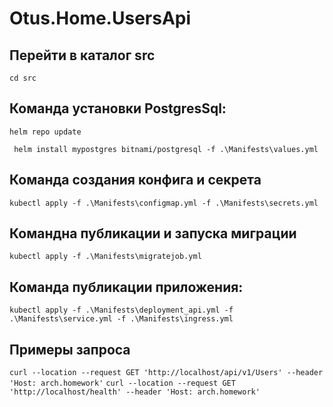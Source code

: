 # Otus.Home.UsersApi

## Перейти в каталог src
```cd src```

## Команда установки PostgresSql:
```helm repo update```

``` helm install mypostgres bitnami/postgresql -f .\Manifests\values.yml```

## Команда создания конфига и секрета
```kubectl apply -f .\Manifests\configmap.yml -f .\Manifests\secrets.yml```

## Командна публикации и запуска миграции
```kubectl apply -f .\Manifests\migratejob.yml```

## Команда публикации приложения:
```kubectl apply -f .\Manifests\deployment_api.yml -f .\Manifests\service.yml -f .\Manifests\ingress.yml```

## Примеры запроса
```curl --location --request GET 'http://localhost/api/v1/Users' --header 'Host: arch.homework'```
```curl --location --request GET 'http://localhost/health' --header 'Host: arch.homework'```